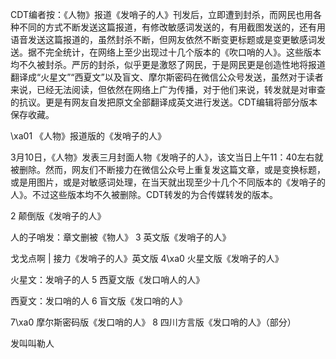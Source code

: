 CDT编者按：《人物》报道《发哨子的人》刊发后，立即遭到封杀，而网民也用各种不同的方式不断发送这篇报道，有修改敏感词发送的，有用截图发送的，还有用语音发送这篇报道的，虽然封杀不断，但网友依然不断变更标题或是变更敏感词发送。据不完全统计，在网络上至少出现过十几个版本的《吹口哨的人》。这些版本均不久被封杀。严厉的封杀，似乎更是激怒了网民，于是网民更是创造性地将报道翻译成“火星文”“西夏文”以及盲文、摩尔斯密码在微信公众号发送，虽然对于读者来说，已经无法阅读，但依然在网络上广为传播，对于他们来说，转发就是对审查的抗议。更是有网友自发把原文全部翻译成英文进行发送。CDT编辑将部分版本保存收藏。 

\xa01 《人物》报道版的《发哨子的人》

3月10日，《人物》发表三月封面人物《发哨子的人》，该文当日上午11：40左右就被删除。然而，网友们不断接力在微信公众号上重复发这篇文章，或是变换标题，或是用图片，或是对敏感词处理，在当天就出现至少十几个不同版本的《发哨子的人》。不过这些版本均不久被删除。CDT转发的为合传媒转发的版本。 

2 颠倒版《发哨子的人》 

人的子哨发：章文删被《物人》 3 英文版《发哨子的人》 

戈戈点啊 | 接力《发哨子的人》英文版 4\xa0 火星文版《发哨子的人》 

火星文：发哨子的人 5 西夏文版《发口哨人的人》 

西夏文：发口哨的人 6 盲文版《发口哨的人》 

7\xa0 摩尔斯密码版《发口哨的人》 8 四川方言版《发口哨的人》（部分）

发叫叫勒人 
